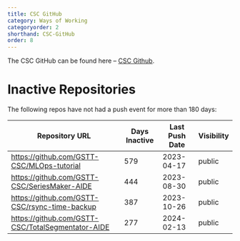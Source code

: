 ```yaml
---
title: CSC GitHub
category: Ways of Working
categoryorder: 2
shorthand: CSC-GitHub
order: 8
---
```


The CSC GitHub can be found here – <a href="https://github.com/GSTT-CSC/">CSC Github</a>.

# Inactive Repositories

The following repos have not had a push event for more than 180 days:

| Repository URL | Days Inactive | Last Push Date | Visibility |
| --- | --- | --- | --- |
| https://github.com/GSTT-CSC/MLOps-tutorial | 579 | 2023-04-17 | public |
| https://github.com/GSTT-CSC/SeriesMaker-AIDE | 444 | 2023-08-30 | public |
| https://github.com/GSTT-CSC/rsync-time-backup | 387 | 2023-10-26 | public |
| https://github.com/GSTT-CSC/TotalSegmentator-AIDE | 277 | 2024-02-13 | public |
